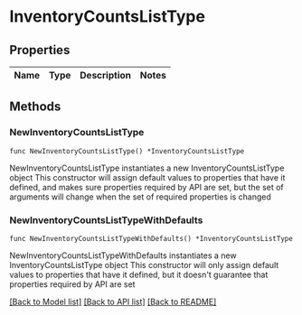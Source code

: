 # InventoryCountsListType

## Properties

Name | Type | Description | Notes
------------ | ------------- | ------------- | -------------

## Methods

### NewInventoryCountsListType

`func NewInventoryCountsListType() *InventoryCountsListType`

NewInventoryCountsListType instantiates a new InventoryCountsListType object
This constructor will assign default values to properties that have it defined,
and makes sure properties required by API are set, but the set of arguments
will change when the set of required properties is changed

### NewInventoryCountsListTypeWithDefaults

`func NewInventoryCountsListTypeWithDefaults() *InventoryCountsListType`

NewInventoryCountsListTypeWithDefaults instantiates a new InventoryCountsListType object
This constructor will only assign default values to properties that have it defined,
but it doesn't guarantee that properties required by API are set


[[Back to Model list]](../README.md#documentation-for-models) [[Back to API list]](../README.md#documentation-for-api-endpoints) [[Back to README]](../README.md)


